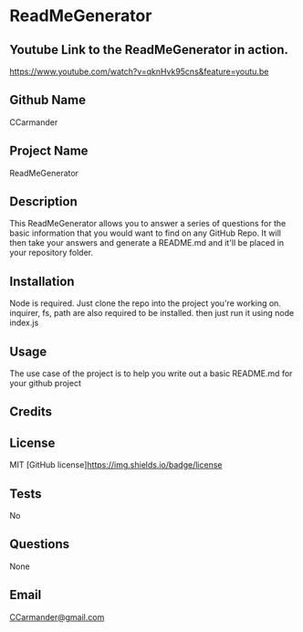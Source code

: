 
# ReadMeGenerator

## Youtube Link to the ReadMeGenerator in action.
https://www.youtube.com/watch?v=qknHvk95cns&feature=youtu.be

## Github Name
CCarmander
## Project Name
ReadMeGenerator
## Description
This ReadMeGenerator allows you to answer a series of questions for the basic information that you would want to find on any GitHub Repo. It will then take your answers and generate a README.md and it'll be placed in your repository folder.
## Installation
Node is required. Just clone the repo into the project you're working on. inquirer, fs, path are also required to be installed. then just run it using node index.js
## Usage
The use case of the project is to help you write out a basic README.md for your github project
## Credits

## License
MIT
[GitHub license]https://img.shields.io/badge/license
## Tests
No
## Questions
None
## Email
CCarmander@gmail.com
